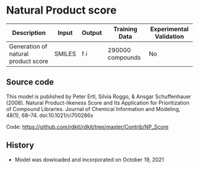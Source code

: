 # Natural Product score

| Description | Input  | Output  | Training Data | Experimental Validation |
| ------- | --- | --- | --- | --- |
| Generation of natural product score | SMILES | f _i_ |290000 compounds | No |

## Source code
This model is published by Peter Ertl, Silvia Roggo, & Ansgar Schuffenhauer (2008). Natural Product-likeness Score and Its Application for Prioritization of Compound Libraries. Journal of Chemical Information and Modeling, 48(1), 68–74. doi:10.1021/ci700286x 

Code: https://github.com/rdkit/rdkit/tree/master/Contrib/NP_Score

## History 
- Model was dowloaded and incorporated on October 19, 2021

